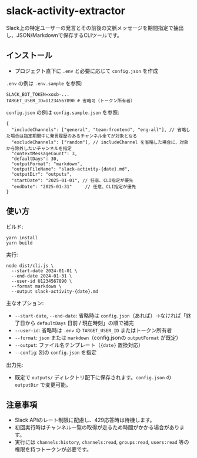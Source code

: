 slack-activity-extractor
========================

Slack上の特定ユーザーの発言とその前後の文脈メッセージを期間指定で抽出し、JSON/Markdownで保存するCLIツールです。

インストール
------------

- プロジェクト直下に `.env` と必要に応じて `config.json` を作成

`.env` の例は `.env.sample` を参照:

```
SLACK_BOT_TOKEN=xoxb-...
TARGET_USER_ID=U1234567890 # 省略可（トークン所有者）
```

`config.json` の例は `config.sample.json` を参照:

```
{
  "includeChannels": ["general", "team-frontend", "eng-all"], // 省略した場合は指定期間中に発言履歴のあるチャンネル全てが対象となる
  "excludeChannels": ["random"], // includeChannel を省略した場合に、対象から除外したいチャンネルを指定
  "contextMessageCount": 3,
  "defaultDays": 30,
  "outputFormat": "markdown",
  "outputFileName": "slack-activity-{date}.md",
  "outputDir": "outputs",
  "startDate": "2025-01-01", // 任意、CLI指定が優先
  "endDate": "2025-01-31"     // 任意、CLI指定が優先
}
```

使い方
------

ビルド:

```
yarn install
yarn build
```

実行:

```
node dist/cli.js \
  --start-date 2024-01-01 \
  --end-date 2024-01-31 \
  --user-id U1234567890 \
  --format markdown \
  --output slack-activity-{date}.md
```

主なオプション:

- `--start-date`, `--end-date`: 省略時は `config.json`（あれば）→なければ「終了日から `defaultDays` 日前 / 現在時刻」の順で補完
- `--user-id`: 省略時は `.env` の `TARGET_USER_ID` またはトークン所有者
- `--format`: `json` または `markdown`（config.jsonの `outputFormat` が既定）
- `--output`: ファイル名テンプレート（`{date}` 置換対応）
- `--config`: 別の `config.json` を指定
  
出力先:
- 既定で `outputs/` ディレクトリ配下に保存されます。`config.json` の `outputDir` で変更可能。

注意事項
--------

- Slack APIのレート制限に配慮し、429応答時は待機します。
- 初回実行時はチャンネル一覧の取得が走るため時間がかかる場合があります。
- 実行には `channels:history`, `channels:read`, `groups:read`, `users:read` 等の権限を持つトークンが必要です。
